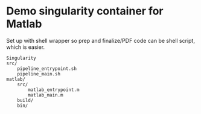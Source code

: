 # Demo singularity container for Matlab

Set up with shell wrapper so prep and finalize/PDF code can be shell script, which is easier.

    Singularity
    src/
        pipeline_entrypoint.sh
        pipeline_main.sh
    matlab/
        src/
            matlab_entrypoint.m
            matlab_main.m
        build/
        bin/

